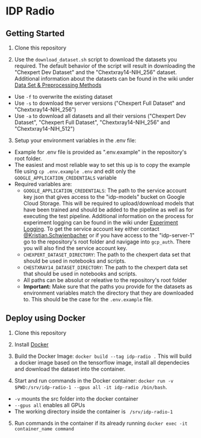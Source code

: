 # IDP Radio

## Getting Started

1. Clone this repository

2. Use the `download_dataset.sh` script to download the datasets you required. The default behavior of the script will result in downloading the "Chexpert Dev Dataset" and the "Chextxray14-NIH_256" dataset. Additional information about the datasets can be found in the wiki under [Data Set & Preprocessing Methods](https://git.veios.cloud/idp1-radio/idp-radio-1/-/wikis/Data-Set-&-Preprocessing-Methods)
  - Use `-f` to overwrite the existing dataset
  - Use `-s` to download the server versions ("Chexpert Full Dataset" and "Chextxray14-NIH_256")
  - Use `-a` to download all datasets and all their versions ("Chexpert Dev Dataset", "Chexpert Full Dataset", "Chextxray14-NIH_256" and "Chextxray14-NIH_512")


3. Setup your environment variables in the .env file:
  - Example for .env file is provided as ".env.example" in the repository's root folder. 
  - The easiest and most reliable way to set this up is to copy the example file using `cp .env.example .env` and edit only the `GOOGLE_APPLICATION_CREDENTIALS` variable
  - Required variables are:
    - `GOOGLE_APPLICATION_CREDENTIALS`: The path to the service account key json that gives access to the "idp-models" bucket on Google Cloud Storage. This will be required to upload/download models that have been trained and should be added to the pipeline as well as for executing the test pipeline. Additional information on the process for experiment logging can be found in the wiki under [Experiment Logging](https://git.veios.cloud/idp1-radio/idp-radio-1/-/wikis/Experiment%20Logging). To get the service account key either contact [@Kristian.Schwienbacher](https://git.veios.cloud/kristian.schwienbacher) or if you have access to the "idp-server-1" go to the repository's root folder and navigage into `gcp_auth`. There you will also find the service account key. 
    - `CHEXPERT_DATASET_DIRECTORY`: The path to the chexpert data set that should be used in notebooks and scripts. 
    - `CHESTXRAY14_DATASET_DIRECTORY`: The path to the chexpert data set that should be used in notebooks and scripts. 
    - All paths can be absolut or releative to the repository's root folder
    - **Important:** Make sure that the paths you provide for the datasets as environment variables match the directory that they are downloaded to. This should be the case for the `.env.example` file. 
  
 
## Deploy using Docker

1. Clone this repository

2. Install [Docker](https://docs.docker.com/engine/install/ubuntu/)

3. Build the Docker Image: `docker build --tag idp-radio .` This will build a docker image based on the tensorflow image, install all dependecies and download the dataset into the container. 

4. Start and run commands in the Docker container: `docker run -v $PWD:/srv/idp-radio-1 --gpus all -it idp-radio /bin/bash`.
  - `-v` mounts the src folder into the docker container
  - `--gpus all` enables all GPUs
  - The working directory inside the container is ` /srv/idp-radio-1` 

5. Run commands in the container if its already running `docker exec -it container_name command`
